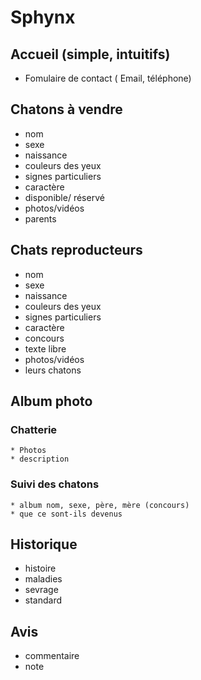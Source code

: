 # Sphynx
## Accueil (simple, intuitifs)
  * Fomulaire de contact ( Email, téléphone)
## Chatons à vendre
  * nom
  * sexe
  * naissance
  * couleurs des yeux
  * signes particuliers
  * caractère
  * disponible/ réservé
  * photos/vidéos
  * parents
## Chats reproducteurs
  * nom
  * sexe
  * naissance
  * couleurs des yeux
  * signes particuliers
  * caractère
  * concours 
  * texte libre
  * photos/vidéos
  * leurs chatons
## Album photo
  ### Chatterie
    * Photos
    * description
  ### Suivi des chatons
    * album nom, sexe, père, mère (concours)
    * que ce sont-ils devenus
## Historique
  * histoire
  * maladies
  * sevrage
  * standard
## Avis
  * commentaire
  * note
